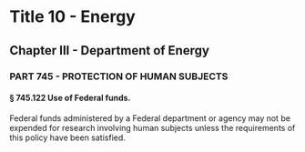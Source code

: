 
# Title 10 - Energy
## Chapter III - Department of Energy
### PART 745 - PROTECTION OF HUMAN SUBJECTS
#### § 745.122 Use of Federal funds.

Federal funds administered by a Federal department or agency may not be expended for research involving human subjects unless the requirements of this policy have been satisfied.
